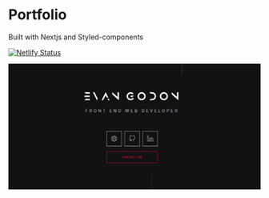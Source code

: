 # Portfolio

Built with Nextjs and Styled-components

[![Netlify Status](https://api.netlify.com/api/v1/badges/5ec67d36-c839-4dae-940b-f43a1ea601bd/deploy-status)](https://app.netlify.com/sites/egodonv3/deploys)

![](static/images/portfolio.gif)
